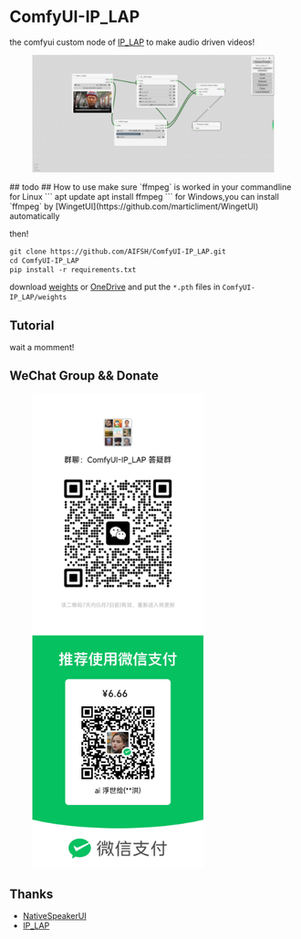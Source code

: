 # ComfyUI-IP_LAP
the comfyui custom node of [IP_LAP](https://github.com/Weizhi-Zhong/IP_LAP) to make audio driven videos!
<div>
  <figure>
  <img alt='webpage' src="web.png?raw=true" width="600px"/>
  <figure>
</div>
## todo
## How to use
make sure `ffmpeg` is worked in your commandline
for Linux
```
apt update
apt install ffmpeg
```
for Windows,you can install `ffmpeg` by [WingetUI](https://github.com/marticliment/WingetUI) automatically

then!
```
git clone https://github.com/AIFSH/ComfyUI-IP_LAP.git
cd ComfyUI-IP_LAP
pip install -r requirements.txt
```
download [weights](https://www.jianguoyun.com/p/DeXpK34QgZ-EChjI9YcFIAA) or [OneDrive](https://1drv.ms/f/s!Amqu9u09qiUGi7UJIADzCCC9rThkpQ?e=P1jG5N) and put the `*.pth` files in `ComfyUI-IP_LAP/weights`
## Tutorial
wait a momment!

## WeChat Group && Donate
<div>
  <figure>
  <img alt='Wechat' src="wechat.jpg?raw=true" width="300px"/>
  <img alt='donate' src="donate.jpg?raw=true" width="300px"/>
  <figure>
</div>
    
## Thanks
- [NativeSpeakerUI](https://github.com/AIFSH/NativeSpeakerUI)
- [IP_LAP](https://github.com/Weizhi-Zhong/IP_LAP)
